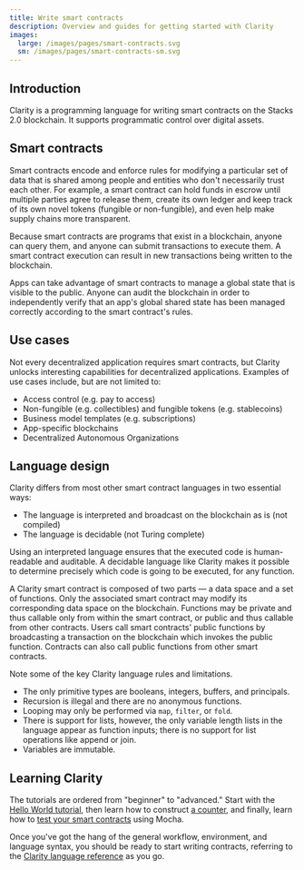 ```yaml
---
title: Write smart contracts
description: Overview and guides for getting started with Clarity
images:
  large: /images/pages/smart-contracts.svg
  sm: /images/pages/smart-contracts-sm.svg
---
```


## Introduction

Clarity is a programming language for writing smart contracts on the Stacks 2.0 blockchain. It supports programmatic
control over digital assets.

## Smart contracts

Smart contracts encode and enforce rules for modifying a particular set of data that is shared among people and entities
who don't necessarily trust each other. For example, a smart contract can hold funds in escrow until multiple parties
agree to release them, create its own ledger and keep track of its own novel tokens (fungible or non-fungible), and
even help make supply chains more transparent.

Because smart contracts are programs that exist in a blockchain, anyone can query them, and anyone can submit transactions
to execute them. A smart contract execution can result in new transactions being written to the blockchain.

Apps can take advantage of smart contracts to manage a global state that is visible to the public. Anyone can audit the
blockchain in order to independently verify that an app's global shared state has been managed correctly according to the smart contract's rules.

## Use cases

Not every decentralized application requires smart contracts, but Clarity unlocks interesting capabilities for
decentralized applications. Examples of use cases include, but are not limited to:

- Access control (e.g. pay to access)
- Non-fungible (e.g. collectibles) and fungible tokens (e.g. stablecoins)
- Business model templates (e.g. subscriptions)
- App-specific blockchains
- Decentralized Autonomous Organizations

## Language design

Clarity differs from most other smart contract languages in two essential ways:

- The language is interpreted and broadcast on the blockchain as is (not compiled)
- The language is decidable (not Turing complete)

Using an interpreted language ensures that the executed code is human-readable and auditable. A decidable language
like Clarity makes it possible to determine precisely which code is going to be executed, for any function.

A Clarity smart contract is composed of two parts &mdash; a data space and a set of functions. Only the associated
smart contract may modify its corresponding data space on the blockchain. Functions may be private and thus callable
only from within the smart contract, or public and thus callable from other contracts. Users call smart contracts'
public functions by broadcasting a transaction on the blockchain which invokes the public function. Contracts
can also call public functions from other smart contracts.

Note some of the key Clarity language rules and limitations.

- The only primitive types are booleans, integers, buffers, and principals.
- Recursion is illegal and there are no anonymous functions.
- Looping may only be performed via `map`, `filter`, or `fold`.
- There is support for lists, however, the only variable length lists in the language appear as function inputs; there is no support for list operations like append or join.
- Variables are immutable.

## Learning Clarity

The tutorials are ordered from "beginner" to "advanced." Start with the [Hello World tutorial](/smart-contracts/hello-world-tutorial),
then learn how to construct [a counter](/smart-contracts/counter-tutorial), and finally, learn how to
[test your smart contracts](/smart-contracts/testing-contracts) using Mocha.

Once you've got the hang of the general workflow, environment, and language syntax, you should be ready to start writing
contracts, referring to the [Clarity language reference](/references/language-overview) as you go.
